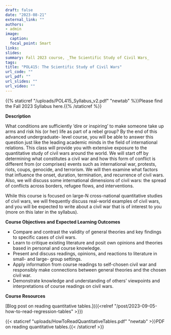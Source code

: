 ```yaml
---
draft: false
date: "2023-08-21"
external_link: ""
authors:
- admin
image:
  caption: 
  focal_point: Smart
links:
slides:
summary: Fall 2023 course, _The Scientific Study of Civil Wars_
tags:
title: "POL415: The Scientific Study of Civil Wars"
url_code: ""
url_pdf: ""
url_slides: ""
url_video: ""
---
```


{{% staticref "/uploads/POL415_Syllabus_v2.pdf" "newtab" %}}Please find the Fall 2023 Syllabus here.{{% /staticref %}}

**Description**

What conditions are sufficiently ’dire or inspiring’ to make someone take up arms and risk his (or her) life as part of a rebel group? By the end of this advanced undergraduate- level course, you will be able to answer this question just like the leading academic minds in the field of international relations. This class will provide you with extensive exposure to the quantitative study of civil wars around the world. We will start off by determining what constitutes a civil war and how this form of conflict is different from (or comprises) events such as international war, protests, riots, coups, genocide, and terrorism. We will then examine what factors that influence the onset, duration, termination, and recurrence of civil wars. Also, we will discuss some international dimensions of civil wars: the spread of conflicts across borders, refugee flows, and interventions.

While this course is focused on large-N cross-national quantitative studies of civil wars, we will frequently discuss real-world examples of civil wars, and you will be expected to write about a civil war that is of interest to you (more on this later in the syllabus).

**Course Objectives and Expected Learning Outcomes**
- Compare and contrast the validity of general theories and key findings to specific cases of civil wars.
- Learn to critique existing literature and posit own opinions and theories based in personal and course knowledge.
- Present and discuss readings, opinions, and reactions to literature in small- and large- group settings.
- Apply information from course readings to self-chosen civil war and responsibly make connections between general theories and the chosen civil war.
- Demonstrate knowledge and understanding of others’ viewpoints and interpretations of course readings on civil wars.

**Course Resources**

[Blog post on reading quantitative tables.]({{<relref "/post/2023-09-05-how-to-read-regression-tables" >}})

{{< staticref "uploads/HowToReadQuantitativeTables.pdf" "newtab" >}}PDF on reading quantitative tables.{{< /staticref >}}
